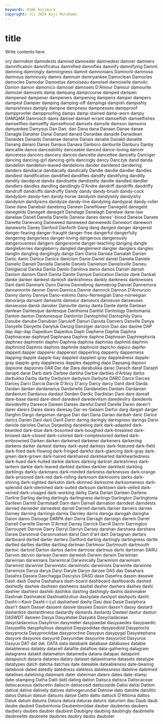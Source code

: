 ```yaml
---
Keywords: 8166 kojimura
Copyright: (C) 2024 Koji Murakami
---
```


# title

Write contents here.



ory damndest damndests damned damneder damnedest
damner damners damnification damnificatus damnified damnifies damnify damnifying Damnii damning
damningly damningness damnit damnonians Damnonii damnosa damnous damnously damns damnum
damnyankee Damoclean Damocles damocles Damodar Damoetas damoiseau damoisel damoiselle damolic
Damon damon damonico damosel damosels D'Amour Damour damourite damozel damozels
damp dampang dampcourse damped dampen dampened dampener dampeners dampening dampens
damper dampers dampest Dampier damping damping-off dampings dampish dampishly dampishness
damply dampne dampness dampnesses dampproof dampproofer dampproofing damps damp-stained damp-worn
dampy DAMQAM Damrosch dams damsel damsel-errant damselfish damselfishes damselflies damselfly
damselhood damsels damsite damson damsons damyankee Damysus Dan Dan. dan
Dana dana Danaan Danae danae Danagla Danaher Danai Danaid danaid
Danaidae danaide Danaidean Danaides Danaids Danainae danaine Danais danaite Danakil
danalite Danang danaro Danas Danaus Danava Danboro danburite Danbury Danby
dancalite dance danceability danceable danced dance-loving dancer danceress dancers dancery
dances dancette dancettee dancetty Danciger dancing dancing-girl dancing-girls dancingly dancy
Danczyk dand danda dandelion dandelion-leaved dandelions dander dandered dandering danders
dandiacal dandiacally dandically Dandie dandie dandier dandies dandiest dandification dandified
dandifies dandify dandifying dandilly dandily dandiprat dandis dandisette dandizette dandle
dandled dandler dandlers dandles dandling dandlingly D'Andre dandriff dandriffs dandriffy
dandruff dandruffs dandruffy Dandy dandy dandy-brush dandy-cock dandydom dandy-hen dandy-horse
dandyish dandyishly dandyishy dandyism dandyisms dandyize dandy-line dandyling dandyprat dandy-roller
Dane dane Daneball danebrog Daneen Daneflower Danegeld danegeld danegelds Danegelt
danegelt Danelage Danelagh Danelaw dane-law danelaw Danell Danella Danelle Danene
danes danes'-blood Danese Danete Danette Danevang Daneweed daneweed daneweeds Danewort
danewort daneworts Daney Danford Danforth Dang dang danged danger dangered
danger-fearing danger-fraught danger-free dangerful dangerfully dangering dangerless danger-loving dangerous dangerously
dangerousness dangers dangersome danger-teaching danging dangle dangleberries dangleberry dangled danglement
dangler danglers dangles danglin dangling danglingly dangs Dani Dania Daniala
Danialah Danian Danic danic Danica Danice danicism Danie Daniel daniel
Daniela Daniele Danielic Daniell Daniella Danielle Daniels Danielson Danielsville Danieu
Daniglacial Danika Danila Danilo Danilova danio danios Danish danish Danism
danism Danit Danita Danite Daniyal Danization Danize dank Dankali danke
danker dankest dankish dankishness dankly dankness danknesses Danl danli Danmark
Dann Danna Dannebrog dannebrog Dannel Dannemora dannemorite danner Danni Dannica
Dannie dannock Dannon D'Annunzio Danny danny Dannye Dano-eskimo Dano-Norwegian Dano-norwegian
danoranja dansant dansants danseur danseurs danseuse danseuses danseusse dansk dansker
Dansville dansy danta Dante dante Dantean dantean Dantesque dantesque Danthonia
Dantist Dantology Dantomania Danton danton Dantonesque Dantonist Dantophilist Dantophily Danu
Danube danube Danubian Danuloff Danuri Danuta Danvers Danville Danya Danyelle
Danyette Danyluk Danzig Danziger danzon Dao dao daoine DAP dap
dap-dap Dapedium Dapedius Daph Daphene Daphie Daphna Daphnaceae daphnad Daphnaea
Daphne daphne Daphnean Daphnephoria daphnes daphnetin daphni Daphnia daphnia daphnias
daphnid daphnin daphnioid Daphnis daphnis daphnite daphnoid dapicho dapico dapifer
dapped dapper dapperer dapperest dapperling dapperly dapperness dapping dapple dapple-bay
dappled dappled-gray dappledness dapple-gray dapple-grey dappleness dapples dappling daps Dapsang
dapson dapsone dapsones DAR Dar dar Dara darabukka darac Darach
daraf Darapti darapti darat Darb darb Darbee darbha Darbie darbies
d'Arblay darbs darbukka Darby darby Darbyism darbyism Darbyite DARC Darce
Darcee Darcey Darci Darcia Darcie D'Arcy D'arcy Darcy darcy Dard
dard Darda Dardan dardan dardanarius Dardanelle Dardanelles Dardani Dardanian dardanium
Dardanus dardaol Darden Dardic Dardistan Dare dare dareall dare-base dared
dare-devil daredevil daredevilism daredevilry daredevils daredeviltry Dareece Dareen Darees dareful
Darell Darelle Daren daren't darer darers Dares dares daresay Dar-es-Salaam
Darfur darg dargah darger Darghin Dargo dargsman dargue Dari dari
Daria Darian daribah daric Darice darics Darien Darii darii Darill
Darin daring daringly daringness darings Dario dariole darioles Darius Darjeeling
darjeeling dark dark-adapted dark-bearded dark-blue dark-bosomed dark-boughed dark-breasted dark-browed dark-closed
dark-colored dark-complexioned darked dark-embrowned Darken darken darkened darkener darkeners darkening
darkens darker darkest darkey dark-eyed darkeys dark-featured dark-field dark-fired dark-flowing
dark-fringed darkful dark-glancing dark-gray dark-green dark-grown dark-haired darkhaired darkhearted darkheartedness
dark-hued dark-hulled darkie darkies darking darkish darkishness dark-lantern darkle dark-leaved
darkled darkles darklier darkliest darkling darklings darkly darkmans dark-minded darkness
darknesses dark-orange dark-prisoned dark-red dark-rolling darkroom darkrooms darks dark-shining dark-sighted
darkskin dark-skinned darksome darksomeness dark-splendid dark-stemmed dark-suited darksum darktown dark-veiled
dark-veined dark-visaged dark-working darky Darla Darlan Darleen Darlene Darline Darling
darling darlingly darlingness darlings Darlington Darlingtonia Darlleen Darmit Darmstadt Darn
darn Darnall darnation darndest darndests darned darneder darnedest darnel Darnell
darnels darner darners darnex Darney darning darnings darnix Darnley darns
daroga darogah darogha Daron daroo Darooge DARPA darr Darra Darragh
darraign darrein Darrel Darrell Darrelle Darren D'Arrest Darrey Darrick Darrill
Darrin Darrington Darrouzett Darrow Darry Darryl Darryn Darsey darshan darshana
darshans Darsie Darsonval Darsonvalism darst Dart d'art dart Dartagnan dartars
dartboard darted darter darters Dartford darting dartingly dartingness dartle dartled
dartles dartlike dartling dartman Dartmoor Dartmouth dartmouth dartoic dartoid Darton
dartos dartre dartrose dartrous darts dartsman DARU Darvon darvon darwan
Darwen darwesh Darwin darwin Darwinian darwinian darwinians Darwinical Darwinically Darwinism
darwinism Darwinist darwinist Darwinistic darwinistic darwinists Darwinite darwinite Darwinize Darya
darya Daryl Daryle Daryn darzee DAS das Dasahara Dasahra Dasara
Daschagga Dascylus DASD dase Dasehra dasein dasewe Dash dash Dasha
Dashahara dash-board dashboard dashboards dashed dashedly dashee dasheen dasheens dashel
dasher dashers dashes dashi dashier dashiest dashiki dashikis dashing dashingly
dashis dashmaker Dashnak Dashnakist Dashnaktzutiun dashplate dashpot dashpots dasht Dasht-i-Kavir
Dasht-i-Lut dashwheel dashy Dasi dasi Dasie Dasiphora dasn't dasnt Dassel
dassent dassie dassies Dassin dassn't dassy dastard dastardize dastardliness dastardly
dastards dastardy Dasteel dastur dasturi DASWDT daswen Dasya Dasyatidae Dasyatis
Dasycladaceae dasycladaceous Dasylirion dasymeter dasypaedal dasypaedes dasypaedic Dasypeltis dasyphyllous dasypod
Dasypodidae dasypodoid Dasyprocta dasyprocta Dasyproctidae dasyproctine Dasypus dasypygal Dasystephana dasyure
dasyures dasyurid Dasyuridae dasyurine dasyuroid Dasyurus Dasyus DAT dat dat.
DATA data databank database databases datable datableness datably datacell datafile
dataflow data-gathering datagram datagrams datakit datamation datamedia datana datapac datapoint
datapunch dataria dataries datary dataset datasetname datasets datatype datatypes datch
datcha datchas date dateable dateableness date-bearing datebook dated datedly datedness
dateless datelessness dateline datelined datelines datelining datemark dater daterman daters
dates date-stamp date-stamping Datha Datil datil dating dation Datisca datisca
Datiscaceae datiscaceous datiscetin datiscin datiscosid datiscoside Datisi datisi Datism datival
dative datively datives dativogerundial Datnow dato datolite datolitic datos Datsun
datsun datsuns datsw Datto datto dattock D'Attoma dattos Datuk datum
datums Datura datura daturas daturic daturism dau Daub daub daube
daubed Daubentonia Daubentoniidae dauber dauberies daubers daubery daubes daubier daubiest
Daubigny daubing daubingly daubreeite daubreelite daubreite daubries daubry daubs daubster
